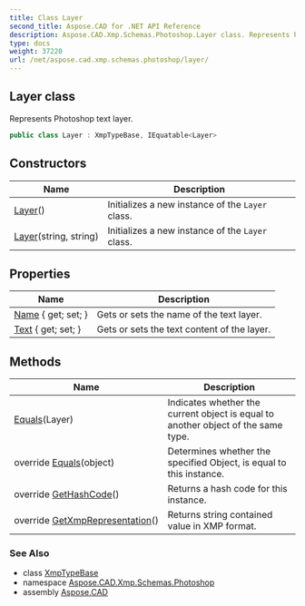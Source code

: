 ```yaml
---
title: Class Layer
second_title: Aspose.CAD for .NET API Reference
description: Aspose.CAD.Xmp.Schemas.Photoshop.Layer class. Represents Photoshop text layer
type: docs
weight: 37220
url: /net/aspose.cad.xmp.schemas.photoshop/layer/
---
```

## Layer class

Represents Photoshop text layer.

```csharp
public class Layer : XmpTypeBase, IEquatable<Layer>
```

## Constructors

| Name | Description |
| --- | --- |
| [Layer](layer/#constructor)() | Initializes a new instance of the `Layer` class. |
| [Layer](layer/#constructor_1)(string, string) | Initializes a new instance of the `Layer` class. |

## Properties

| Name | Description |
| --- | --- |
| [Name](../../aspose.cad.xmp.schemas.photoshop/layer/name/) { get; set; } | Gets or sets the name of the text layer. |
| [Text](../../aspose.cad.xmp.schemas.photoshop/layer/text/) { get; set; } | Gets or sets the text content of the layer. |

## Methods

| Name | Description |
| --- | --- |
| [Equals](../../aspose.cad.xmp.schemas.photoshop/layer/equals/#equals)(Layer) | Indicates whether the current object is equal to another object of the same type. |
| override [Equals](../../aspose.cad.xmp.schemas.photoshop/layer/equals/#equals_1)(object) | Determines whether the specified Object, is equal to this instance. |
| override [GetHashCode](../../aspose.cad.xmp.schemas.photoshop/layer/gethashcode/)() | Returns a hash code for this instance. |
| override [GetXmpRepresentation](../../aspose.cad.xmp.schemas.photoshop/layer/getxmprepresentation/)() | Returns string contained value in XMP format. |

### See Also

* class [XmpTypeBase](../../aspose.cad.xmp.types/xmptypebase/)
* namespace [Aspose.CAD.Xmp.Schemas.Photoshop](../../aspose.cad.xmp.schemas.photoshop/)
* assembly [Aspose.CAD](../../)


